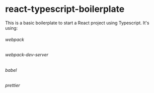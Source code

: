 # react-typescript-boilerplate

This is a basic boilerplate to start a React project using Typescript.
It's using:

###### webpack
###### webpack-dev-server
###### babel
###### prettier
